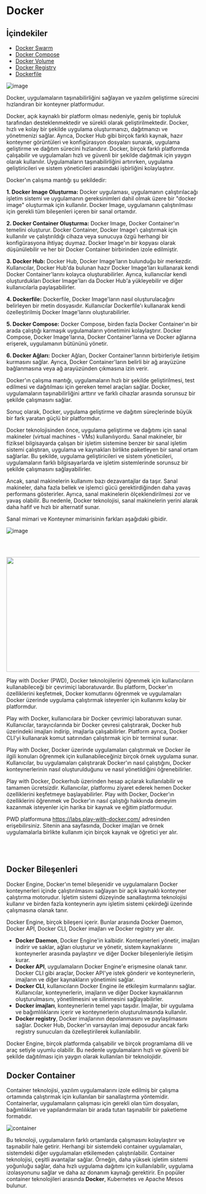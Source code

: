 
# Docker 
## İçindekiler
- [Docker Swarm](https://github.com/TRA-Tech/docker/blob/main/docker-swarm.md)
- [Docker Compose](https://github.com/TRA-Tech/docker/blob/main/docker-compose.md) 
- [Docker Volume](https://github.com/TRA-Tech/docker/blob/main/docker-volume.md)
- [Docker Registry](https://github.com/TRA-Tech/docker/blob/main/docker-registry.md)
- [Dockerfile](https://github.com/TRA-Tech/docker/blob/main/Dockerfile.md)


![image](https://user-images.githubusercontent.com/100773960/228240739-661990d7-be4e-4e52-a273-8f9c44f2519e.png)

Docker, uygulamaların taşınabilirliğini sağlayan ve yazılım geliştirme sürecini hızlandıran bir konteyner platformudur. 

Docker, açık kaynaklı bir platform olması nedeniyle, geniş bir topluluk tarafından desteklenmektedir ve sürekli olarak geliştirilmektedir. Docker, hızlı ve kolay bir şekilde uygulama oluşturmanızı, dağıtmanızı ve yönetmenizi sağlar.
Ayrıca, Docker Hub gibi birçok farklı kaynak, hazır konteyner görüntüleri ve konfigürasyon dosyaları sunarak, uygulama geliştirme ve dağıtım sürecini hızlandırır.
Docker, birçok farklı platformda çalışabilir ve uygulamaları hızlı ve güvenli bir şekilde dağıtmak için yaygın olarak kullanılır. Uygulamaların taşınabilirliğini artırırken, uygulama geliştiricileri ve sistem yöneticileri arasındaki işbirliğini kolaylaştırır.

 Docker'ın çalışma mantığı şu şekildedir:

**1. Docker Image Oluşturma:** Docker uygulaması, uygulamanın çalıştırılacağı işletim sistemi ve uygulamanın gereksinimleri dahil olmak üzere bir "docker image" oluşturmak için kullanılır. Docker Image, uygulamanın çalıştırılması için gerekli tüm bileşenleri içeren bir sanal ortamdır.

**2. Docker Container Oluşturma:** Docker Image, Docker Container'ın temelini oluşturur. Docker Container, Docker Image'ı çalıştırmak için kullanılır ve çalıştırıldığı cihaza veya sunucuya özgü herhangi bir konfigürasyona ihtiyaç duymaz. Docker Image'ın bir kopyası olarak düşünülebilir ve her bir Docker Container birbirinden izole edilmiştir.

**3. Docker Hub:** Docker Hub, Docker Image'ların bulunduğu bir merkezdir. Kullanıcılar, Docker Hub'da bulunan hazır Docker Image'ları kullanarak kendi Docker Container'larını kolayca oluşturabilirler. Ayrıca, kullanıcılar kendi oluşturdukları Docker Image'ları da Docker Hub'a yükleyebilir ve diğer kullanıcılarla paylaşabilirler.

**4. Dockerfile:** Dockerfile, Docker Image'ların nasıl oluşturulacağını belirleyen bir metin dosyasıdır. Kullanıcılar Dockerfile'ı kullanarak kendi özelleştirilmiş Docker Image'larını oluşturabilirler.

**5. Docker Compose:** Docker Compose, birden fazla Docker Container'ın bir arada çalıştığı karmaşık uygulamaların yönetimini kolaylaştırır. Docker Compose, Docker Image'larına, Docker Container'larına ve Docker ağlarına erişerek, uygulamanın bütününü yönetir.

**6. Docker Ağları:** Docker Ağları, Docker Container'larının birbirleriyle iletişim kurmasını sağlar. Ayrıca, Docker Container'ların belirli bir ağ arayüzüne bağlanmasına veya ağ arayüzünden çıkmasına izin verir.

Docker'ın çalışma mantığı, uygulamaların hızlı bir şekilde geliştirilmesi, test edilmesi ve dağıtılması için gereken temel araçları sağlar. Docker, uygulamaların taşınabilirliğini arttırır ve farklı cihazlar arasında sorunsuz bir şekilde çalışmasını sağlar.

Sonuç olarak, Docker, uygulama geliştirme ve dağıtım süreçlerinde büyük bir fark yaratan güçlü bir platformdur.

Docker teknolojisinden önce, uygulama geliştirme ve dağıtımı için sanal makineler (virtual machines - VMs) kullanılıyordu. Sanal makineler, bir fiziksel bilgisayarda çalışan bir işletim sistemine benzer bir sanal işletim sistemi çalıştıran, uygulama ve kaynakları birlikte paketleyen bir sanal ortam sağlarlar. Bu şekilde, uygulama geliştiricileri ve sistem yöneticileri, uygulamaların farklı bilgisayarlarda ve işletim sistemlerinde sorunsuz bir şekilde çalışmasını sağlayabilirler.

Ancak, sanal makinelerin kullanımı bazı dezavantajlar da taşır. Sanal makineler, daha fazla bellek ve işlemci gücü gerektirdiğinden daha yavaş performans gösterirler. Ayrıca, sanal makinelerin ölçeklendirilmesi zor ve yavaş olabilir. Bu nedenle, Docker teknolojisi, sanal makinelerin yerini alarak daha hafif ve hızlı bir alternatif sunar. 

Sanal mimari ve Konteyner mimarisinin farkları aşağıdaki gibidir.

![image](https://user-images.githubusercontent.com/100773960/228242016-c8b49f09-4a89-45ac-b1f1-b7595010c06a.png)


<br>

##


<img src="https://user-images.githubusercontent.com/100773960/231446433-cee44a61-4804-47e8-991d-a0d8cae53eff.png" width="650" height="300">

Play with Docker (PWD), Docker teknolojilerini öğrenmek için kullanıcıların kullanabileceği bir çevrimiçi laboratuvardır. Bu platform, Docker'ın özelliklerini keşfetmek, Docker komutlarını öğrenmek ve uygulamaları Docker üzerinde uygulama çalıştırmak isteyenler için kullanımı kolay bir platformdur.

Play with Docker, kullanıcılara bir Docker çevrimiçi laboratuvarı sunar. Kullanıcılar, tarayıcılarında bir Docker çevresi çalıştırarak, Docker hub üzerindeki imajları indirip, imajlarla çalışabilirler. Platform ayrıca, Docker CLI'yi kullanarak komut satırından çalıştırmak için bir terminal sunar.

Play with Docker, Docker üzerinde uygulamaları çalıştırmak ve Docker ile ilgili konuları öğrenmek için kullanabileceğiniz birçok örnek uygulama sunar. Kullanıcılar, bu uygulamaları çalıştırarak Docker'ın nasıl çalıştığını, Docker konteynerlerinin nasıl oluşturulduğunu ve nasıl yönetildiğini öğrenebilirler.

Play with Docker, Dockerhub üzerinden hesap açılarak kullanılabilir ve tamamen ücretsizdir. Kullanıcılar, platformu ziyaret ederek hemen Docker özelliklerini keşfetmeye başlayabilirler. Play with Docker, Docker'ın özelliklerini öğrenmek ve Docker'ın nasıl çalıştığı hakkında deneyim kazanmak isteyenler için harika bir kaynak ve eğitim platformudur.

PWD platformuna https://labs.play-with-docker.com/ adresinden erişebilirsiniz. Sitenin ana sayfasında, Docker imajları ve örnek uygulamalarla birlikte kullanım için birçok kaynak ve öğretici yer alır.
## 
<br>

## Docker Bileşenleri


Docker Engine, Docker'ın temel bileşenidir ve uygulamaların Docker konteynerleri içinde çalıştırılmasını sağlayan bir açık kaynaklı konteyner çalıştırma motorudur. İşletim sistemi düzeyinde sanallaştırma teknolojisi kullanır ve birden fazla konteynerin aynı işletim sistemi çekirdeği üzerinde çalışmasına olanak tanır.

Docker Engine, birçok bileşeni içerir. Bunlar arasında Docker Daemon, Docker API, Docker CLI, Docker imajları ve Docker registry yer alır.

- **Docker Daemon**, Docker Engine'in kalbidir. Konteynerleri yönetir, imajları indirir ve saklar, ağları oluşturur ve yönetir, sistem kaynaklarını konteynerler arasında paylaştırır ve diğer Docker bileşenleriyle iletişim kurar.
- **Docker API**, uygulamaların Docker Engine'e erişmesine olanak tanır. Docker CLI gibi araçlar, Docker API'ye istek gönderir ve konteynerlerin, imajların ve diğer kaynakların yönetimini sağlar.
- **Docker CLI**, kullanıcıların Docker Engine ile etkileşim kurmalarını sağlar. Kullanıcılar, konteynerlerin, imajların ve diğer Docker kaynaklarının oluşturulmasını, yönetilmesini ve silinmesini sağlayabilirler.
- **Docker imajları**, konteynerlerin temel yapı taşıdır. İmajlar, bir uygulama ve bağımlılıklarını içerir ve konteynerlerin oluşturulmasında kullanılır.
- **Docker registry**, Docker imajlarının depolanmasını ve paylaşılmasını sağlar. Docker Hub, Docker'ın varsayılan imaj deposudur ancak farkı registry sunucuları da özelleştirilerek kullanılabilir.

Docker Engine, birçok platformda çalışabilir ve birçok programlama dili ve araç setiyle uyumlu olabilir. Bu nedenle uygulamaların hızlı ve güvenli bir şekilde dağıtılması için yaygın olarak kullanılan bir teknolojidir.

## Docker Container


Container teknolojisi, yazılım uygulamalarını izole edilmiş bir çalışma ortamında çalıştırmak için kullanılan bir sanallaştırma yöntemidir. Containerlar, uygulamaların çalışması için gerekli olan tüm dosyaları, bağımlılıkları ve yapılandırmaları bir arada tutan taşınabilir bir paketleme formatıdır.

![container](https://user-images.githubusercontent.com/100773960/228242830-2d2c4a56-29cf-473d-a1dc-c67199955789.jpeg)

Bu teknoloji, uygulamaların farklı ortamlarda çalışmasını kolaylaştırır ve taşınabilir hale getirir. Herhangi bir sistemdeki container uygulamaları, sistemdeki diğer uygulamaları etkilemeden çalıştırılabilir.
Container teknolojisi, çeşitli avantajlar sağlar. Örneğin, daha yüksek işletim sistemi yoğunluğu sağlar, daha hızlı uygulama dağıtımı için kullanılabilir, uygulama izolasyonunu sağlar ve daha az donanım kaynağı gerektirir. En popüler container teknolojileri arasında **Docker**, Kubernetes ve Apache Mesos bulunur.


